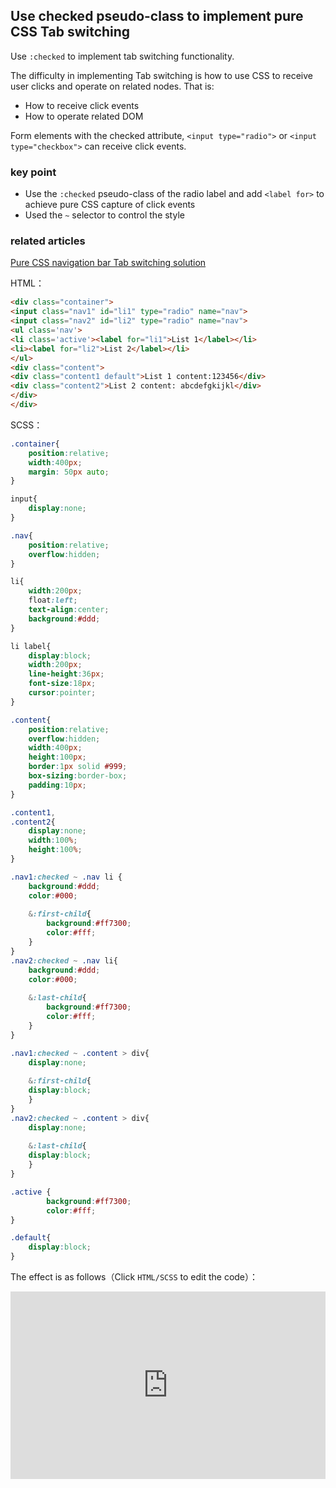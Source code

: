 ## Use checked pseudo-class to implement pure CSS Tab switching

Use `:checked` to implement tab switching functionality.

The difficulty in implementing Tab switching is how to use CSS to receive user clicks and operate on related nodes. That is:

+ How to receive click events
+ How to operate related DOM

Form elements with the checked attribute, `<input type="radio">` or `<input type="checkbox">` can receive click events.

### key point

+ Use the `:checked` pseudo-class of the radio label and add `<label for>` to achieve pure CSS capture of click events
+ Used the `~` selector to control the style

### related articles

[Pure CSS navigation bar Tab switching solution](https://www.cnblogs.com/coco1s/p/5955631.html)

HTML：

```html
<div class="container">
<input class="nav1" id="li1" type="radio" name="nav">
<input class="nav2" id="li2" type="radio" name="nav">
<ul class='nav'>
<li class='active'><label for="li1">List 1</label></li>
<li><label for="li2">List 2</label></li>
</ul>
<div class="content">
<div class="content1 default">List 1 content:123456</div>
<div class="content2">List 2 content: abcdefgkijkl</div>
</div>
</div>
```

SCSS：
```scss
.container{
	position:relative;
	width:400px;
	margin: 50px auto;
}

input{
	display:none;
}

.nav{
	position:relative;
	overflow:hidden;
}

li{
	width:200px;
	float:left;
	text-align:center;
	background:#ddd;
}

li label{
	display:block;
	width:200px;
	line-height:36px;
	font-size:18px;
	cursor:pointer;
}

.content{
	position:relative;
	overflow:hidden;
	width:400px;
	height:100px;
	border:1px solid #999;
	box-sizing:border-box;
	padding:10px;
}

.content1,
.content2{
	display:none;
	width:100%;
	height:100%;
}

.nav1:checked ~ .nav li {
	background:#ddd;
	color:#000;
	
	&:first-child{
		background:#ff7300;
		color:#fff;
	}
}
.nav2:checked ~ .nav li{
	background:#ddd;
	color:#000;
	
	&:last-child{
		background:#ff7300;
		color:#fff;
	}
}

.nav1:checked ~ .content > div{
	display:none;
	
	&:first-child{
	display:block;
	}
}
.nav2:checked ~ .content > div{
	display:none;
	
	&:last-child{
	display:block;
	}
}

.active {
		background:#ff7300;
		color:#fff;
}

.default{
	display:block;
}
```

The effect is as follows（Click `HTML/SCSS` to edit the code）：

<iframe height="300" style="width: 100%;" scrolling="no" title="pesudo-focus-checked" src="https://codepen.io/dvha/embed/oNJPzNB?default-tab=html%2Cresult" frameborder="no" loading="lazy" allowtransparency="true" allowfullscreen="true">
  See the Pen <a href="https://codepen.io/dvha/pen/oNJPzNB">
  pesudo-focus-checked</a> by HaDV (<a href="https://codepen.io/dvha">@dvha</a>)
  on <a href="https://codepen.io">CodePen</a>.
</iframe>